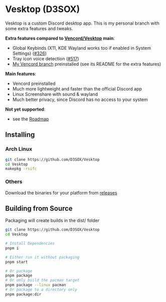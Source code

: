 # Vesktop (D3SOX)

Vesktop is a custom Discord desktop app. This is my personal branch with some extra features and tweaks.

**Extra features compared to [Vencord/Vesktop](https://github.com/Vencord/Vesktop) main**:
- Global Keybinds (X11, KDE Wayland works too if enabled in System Settings) ([#326](https://github.com/Vencord/Vesktop/pull/326))
- Tray icon voice detection ([#517](https://github.com/Vencord/Vesktop/pull/517))
- [My Vencord branch](https://github.com/D3SOX/Vencord) preinstalled (see its README for the extra features)

**Main features**:
- Vencord preinstalled
- Much more lightweight and faster than the official Discord app
- Linux Screenshare with sound & wayland
- Much better privacy, since Discord has no access to your system

**Not yet supported**:
- see the [Roadmap](https://github.com/Vencord/Vesktop/issues/324)

## Installing

### Arch Linux

```sh
git clone https://github.com/D3SOX/Vesktop
cd Vesktop
makepkg -rsifc
```

### Others

Download the binaries for your platform from [releases](https://github.com/D3SOX/Vesktop/releases)

## Building from Source

Packaging will create builds in the dist/ folder

```sh
git clone https://github.com/D3SOX/Vesktop
cd Vesktop

# Install Dependencies
pnpm i

# Either run it without packaging
pnpm start

# Or package
pnpm package
# Or only build the pacman target
pnpm package --linux pacman
# Or package to a directory only
pnpm package:dir
```
